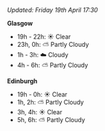 *Updated: Friday 19th April 17:30*

**Glasgow**

* 19h - 22h: :sunny: Clear
* 23h, 0h: :partly_sunny: Partly Cloudy
* 1h - 3h: :cloud: Cloudy
* 4h - 6h: :partly_sunny: Partly Cloudy

**Edinburgh**

* 19h - 0h: :sunny: Clear
* 1h, 2h: :partly_sunny: Partly Cloudy
* 3h, 4h: :sunny: Clear
* 5h, 6h: :partly_sunny: Partly Cloudy
